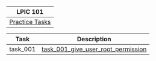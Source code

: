 
| LPIC 101                                            |
|-------------------------------------------------|
| [Practice Tasks](MyDevops/Linux/LPIC/LPIC101/Task1.md)

| Task     | Description                                                                     |
|----------|---------------------------------------------------------------------------------|
| task_001 | [task_001_give_user_root_permission](MyDevops/Linux/LPIC/LPIC101/Task1/README.md)                   |
